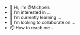- 👋 Hi, I’m @Michpels
- 👀 I’m interested in ...
- 🌱 I’m currently learning ...
- 💞️ I’m looking to collaborate on ...
- 📫 How to reach me ...

<!---
Michpels/Michpels is a ✨ special ✨ repository because its `README.md` (this file) appears on your GitHub profile.
You can click the Preview link to take a look at your changes.
--->
